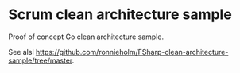 # Scrum clean architecture sample

Proof of concept Go clean architecture sample.

See alsl https://github.com/ronnieholm/FSharp-clean-architecture-sample/tree/master.